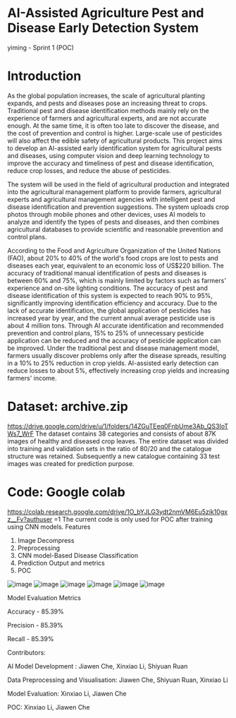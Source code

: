# AI-Assisted Agriculture Pest and Disease Early Detection System
yiming - Sprint 1 (POC)

# Introduction

As the global population increases, the scale of agricultural planting expands, and pests and diseases pose an increasing threat to crops. Traditional pest and disease identification methods mainly rely on the experience of farmers and agricultural experts, and are not accurate enough. At the same time, it is often too late to discover the disease, and the cost of prevention and control is higher. Large-scale use of pesticides will also affect the edible safety of agricultural products. This project aims to develop an AI-assisted early identification system for agricultural pests and diseases, using computer vision and deep learning technology to improve the accuracy and timeliness of pest and disease identification, reduce crop losses, and reduce the abuse of pesticides.

The system will be used in the field of agricultural production and integrated into the agricultural management platform to provide farmers, agricultural experts and agricultural management agencies with intelligent pest and disease identification and prevention suggestions. The system uploads crop photos through mobile phones and other devices, uses AI models to analyze and identify the types of pests and diseases, and then combines agricultural databases to provide scientific and reasonable prevention and control plans.

According to the Food and Agriculture Organization of the United Nations (FAO), about 20% to 40% of the world's food crops are lost to pests and diseases each year, equivalent to an economic loss of US$220 billion. The accuracy of traditional manual identification of pests and diseases is between 60% and 75%, which is mainly limited by factors such as farmers' experience and on-site lighting conditions. The accuracy of pest and disease identification of this system is expected to reach 90% to 95%, significantly improving identification efficiency and accuracy. Due to the lack of accurate identification, the global application of pesticides has increased year by year, and the current annual average pesticide use is about 4 million tons. Through AI accurate identification and recommended prevention and control plans, 15% to 25% of unnecessary pesticide application can be reduced and the accuracy of pesticide application can be improved. Under the traditional pest and disease management model, farmers usually discover problems only after the disease spreads, resulting in a 10% to 25% reduction in crop yields. AI-assisted early detection can reduce losses to about 5%, effectively increasing crop yields and increasing farmers' income.

# Dataset: archive.zip 
https://drive.google.com/drive/u/1/folders/14ZGuTEeq0FnbUme3Ab_QS3IoTWs7_WrF 
The dataset contains 38 categories and consists of about 87K images of healthy and diseased crop leaves. The entire dataset was divided into training and validation sets in the ratio of 80/20 and the catalogue structure was retained. Subsequently a new catalogue containing 33 test images was created for prediction purpose.

# Code: Google colab 
https://colab.research.google.com/drive/1O_bYJLG3ydt2nmVM6Eu5zik10gxz__Fv?authuser =1
The current code is only used for POC after training using CNN models.
Features
1. Image Decompress
2. Preprocessing
3. CNN model-Based Disease Classification
4. Prediction Output and metrics
5. POC

![image](https://github.com/user-attachments/assets/6025ff74-717e-432d-8d91-66ef9b6ffbef)
![image](https://github.com/user-attachments/assets/3e43d309-3a04-4c1a-8334-01ca3a340ce1)
![image](https://github.com/user-attachments/assets/8a374e6b-f2df-4bf0-8b41-e438c7df6a66)
![image](https://github.com/user-attachments/assets/0b7056f1-f0c1-4fe8-a7c5-287a6dc45e07)
![image](https://github.com/user-attachments/assets/9367abaf-851c-438f-ac8a-a41de2f0ca90)
![image](https://github.com/user-attachments/assets/05955bad-e0e3-4f6a-9edf-045ad69b5be7)

Model Evaluation Metrics

Accuracy - 85.39%

Precision - 85.39%

Recall - 85.39%


Contributors:

AI Model Development : Jiawen Che, Xinxiao Li, Shiyuan Ruan

Data Preprocessing and Visualisation: Jiawen Che, Shiyuan Ruan, Xinxiao Li

Model Evaluation: Xinxiao Li, Jiawen Che 

POC: Xinxiao Li, Jiawen Che








